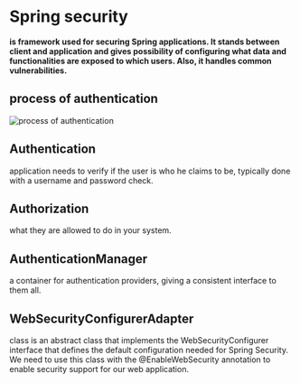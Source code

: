 # Spring security

**is framework used for securing Spring applications. It stands between client and application and gives possibility of configuring what data and functionalities are exposed to which users. Also, it handles common vulnerabilities.**

## process of authentication

![process of authentication](https://lilly021.com/wp-content/uploads/2021/01/auth-process.png)

## Authentication

application needs to verify if the user is who he claims to be, typically done with a username and password check.


## Authorization

what they are allowed to do in your system.

## AuthenticationManager

a container for authentication providers, giving a consistent interface to them all.


## WebSecurityConfigurerAdapter

 class is an abstract class that implements the WebSecurityConfigurer interface that defines the default configuration needed for Spring Security. We need to use this class with the @EnableWebSecurity annotation to enable security support for our web application.
